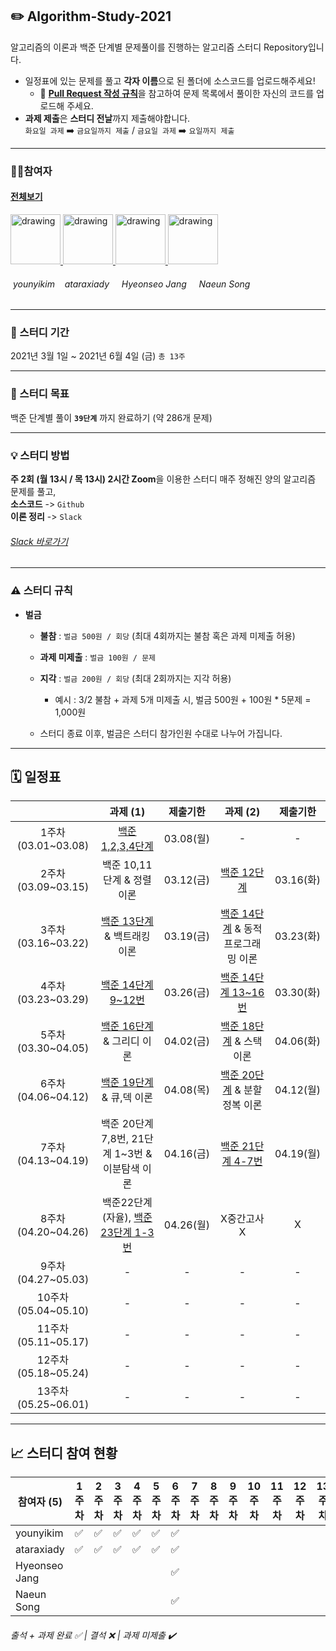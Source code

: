 ## ✏️ Algorithm-Study-2021
알고리즘의 이론과 백준 단계별 문제풀이를 진행하는 알고리즘 스터디 Repository입니다.

* 일정표에 있는 문제를 풀고 **각자 이름**으로 된 폴더에 소스코드를 업로드해주세요!
    * 🧲 [**Pull Request 작성 규칙**](https://github.com/younyikim/Algorithm-Study-2021/wiki/%F0%9F%A7%B2-Pull-Request(PR)-&-Commit-Message-%EA%B7%9C%EC%B9%99)을 참고하여 문제 목록에서 풀이한 자신의 코드를 업로드해 주세요.
* **과제 제출**은 **스터디 전날**까지 제출해야합니다. <br>
`화요일 과제` ➡️ `금요일까지 제출` / `금요일 과제`  ➡️  `요일까지 제출`

    
- - -    
### 👩‍💻참여자 
#### [전체보기](https://github.com/younyikim/Algorithm-Study-2021/graphs/contributors)

<a href="https://github.com/younyikim">
<img src="https://avatars1.githubusercontent.com/u/73516688" alt="drawing" width="80"> 
</a>
<a href="https://github.com/ataraxiady">
<img src="https://avatars1.githubusercontent.com/u/37330786" alt="drawing" width="80"> 
</a>
<a href="https://github.com/huihui9230">
<img src="https://avatars.githubusercontent.com/u/59568826" alt="drawing" width="80"> 
</a>
<a href="https://github.com/sne12345">
<img src="https://avatars.githubusercontent.com/u/51853700" alt="drawing" width="80"> 
</a>


###### &nbsp;younyikim  &nbsp;&nbsp;&nbsp;ataraxiady  &nbsp;&nbsp;&nbsp; Hyeonseo Jang &nbsp;&nbsp;&nbsp; Naeun Song

- - -

### 📅 스터디 기간
2021년 3월 1일 ~ 2021년 6월 4일 (금) `총 13주`
- - -

### 📝 스터디 목표
백준 단계별 풀이 **`39단계`** 까지 완료하기 (약 286개 문제)


- - -
### 💡 스터디 방법
**주 2회 (월 13시 / 목 13시) 2시간 Zoom**을 이용한 스터디
매주 정해진 양의 알고리즘 문제를 풀고, <br>
**소스코드** -> `Github` <br>
**이론 정리** -> `Slack` 
###### [Slack 바로가기](dwuhq.slack.com)<br>
- - -

### ⚠️ 스터디 규칙
* **벌금**
   * **불참** : `벌금 500원 / 회당` (최대 4회까지는 불참 혹은 과제 미제출 허용)
   * **과제 미제출** : `벌금 100원 / 문제` 
   * **지각** : `벌금 200원 / 회당` (최대 2회까지는 지각 허용)
      * 예시 : 3/2 불참 + 과제 5개 미제출 시, 벌금 500원 + 100원 * 5문제 = 1,000원

   * 스터디 종료 이후, 벌금은 스터디 참가인원 수대로 나누어 가집니다.
   
- - -
## **🗓 일정표**   
| |과제 (1)|제출기한|과제 (2)|제출기한|
|:-:|:-:|:-:|:-:|:-:|
|1주차(03.01~03.08)|[백준 1,2,3,4단계](https://www.acmicpc.net/step)|03.08(월)|-|-|
|2주차(03.09~03.15)|백준 10,11단계 & 정렬 이론|03.12(금)|[백준 12단계](https://www.acmicpc.net/step/9)|03.16(화)|
|3주차(03.16~03.22)|[백준 13단계](https://www.acmicpc.net/step/34) & 백트래킹 이론|03.19(금)|[백준 14단계](https://www.acmicpc.net/step/16) & 동적프로그래밍 이론|03.23(화)|
|4주차(03.23~03.29)|[백준 14단계 9~12번 ](https://www.acmicpc.net/step/16)|03.26(금)|[백준 14단계 13~16번 ](https://www.acmicpc.net/step/16)|03.30(화)|
|5주차(03.30~04.05)|[백준 16단계](https://www.acmicpc.net/step/33) & 그리디 이론|04.02(금)|[백준 18단계](https://www.acmicpc.net/step/11) & 스택 이론|04.06(화)|
|6주차(04.06~04.12)|[백준 19단계](https://www.acmicpc.net/step/12) & 큐,덱 이론|04.08(목)|[백준 20단계](https://www.acmicpc.net/step/20) & 분할정복 이론|04.12(월)|
|7주차(04.13~04.19)|백준 20단계 7,8번, 21단계 1~3번 & 이분탐색 이론|04.16(금)|[백준 21단계 4-7번](https://www.acmicpc.net/step/29)|04.19(월)|
|8주차(04.20~04.26)|백준22단계(자율), [백준 23단계 1-3번](https://www.acmicpc.net/step/17)|04.26(월)|X중간고사X|X|
|9주차(04.27~05.03)|-|-|-|-|
|10주차(05.04~05.10)|-|-|-|-|
|11주차(05.11~05.17)|-|-|-|-|
|12주차(05.18~05.24)|-|-|-|-|
|13주차(05.25~06.01)|-|-|-|-|

- - -
## **📈 스터디 참여 현황**

| 참여자 (5) | 1주차 | 2주차 | 3주차 | 4주차 | 5주차 | 6주차 | 7주차 | 8주차 | 9주차 | 10주차 | 11주차 | 12주차 | 13주차 | 참석율 |
| --- | --- | --- | --- | --- | --- | --- | --- | --- | --- | --- | --- | --- | --- | --- |
| younyikim |:white_check_mark:|:white_check_mark:|:white_check_mark:|:white_check_mark:|:white_check_mark:|:white_check_mark:||||||| | 00.00% |
| ataraxiady |:white_check_mark:|:white_check_mark:|:white_check_mark:|:white_check_mark:|:white_check_mark:|:white_check_mark:||||||| | 00.00% |
| Hyeonseo Jang ||||||:white_check_mark:||||||| | 00.00% |
| Naeun Song ||||||:white_check_mark:||||||| | 00.00% |

###### 출석 + 과제 완료 ✅ | 결석 ❌ | 과제 미제출 ✔️
